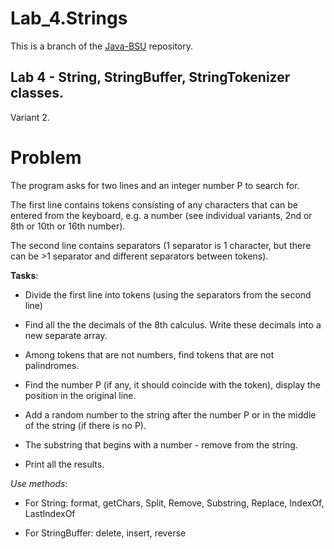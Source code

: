# Lab_4.Strings

This is a branch of the [Java-BSU](https://github.com/KoAlexandra13/Java-BSU/) repository.


## Lab 4 - **String, StringBuffer, StringTokenizer classes**.

Variant 2.

# Problem

The program asks for two lines and an integer number P to search for. 

The first line contains tokens consisting of any characters that can be entered from the keyboard, e.g. a number (see individual variants, 2nd or 8th or 10th or 16th number).


The second line contains separators (1 separator is 1 character, but there can be >1 separator and different separators between tokens).


**Tasks**:

- Divide the first line into tokens (using the separators from the second line)

- Find all the the decimals of the 8th calculus. Write these decimals into a new separate array. 

- Among tokens that are not numbers, find tokens that are not palindromes. 

- Find the number P (if any, it should coincide with the token), display the position in the original line. 

- Add a random number to the string after the number P or in the middle of the string (if there is no P). 

- The substring that begins with a number - remove from the string. 

- Print all the results.


*Use methods*:


- For String: format, getChars, Split, Remove, Substring, Replace, IndexOf, LastIndexOf


- For StringBuffer: delete, insert, reverse
